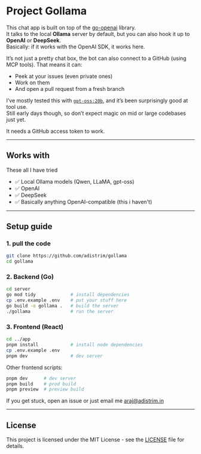 # Project Gollama

This chat app is built on top of the [go-openai](https://github.com/sashabaranov/go-openai) library.  
It talks to the local **Ollama** server by default, but you can also hook it up to **OpenAI** or **DeepSeek**.  
Basically: if it works with the OpenAI SDK, it works here.

It’s not just a pretty chat box, the bot can also connect to a GitHub (using MCP tools). That means it can:  
- Peek at your issues (even private ones)  
- Work on them  
- And open a pull request from a fresh branch 

I’ve mostly tested this with [`gpt-oss:20b`](https://ollama.com/library/gpt-oss), and it’s been surprisingly good at tool use.  
Still early days though, so don’t expect magic on mid or large codebases just yet.

It needs a GitHub access token to work.

---

## Works with
These all I have tried
- ✅ Local Ollama models (Qwen, LLaMA, gpt-oss)  
- ✅ OpenAI  
- ✅ DeepSeek  
- ✅ Basically anything OpenAI-compatible (this i haven't) 

---

## Setup guide

### 1. pull the code
```bash
git clone https://github.com/adistrim/gollama
cd gollama
````

### 2. Backend (Go)

```bash
cd server
go mod tidy             # install dependencies
cp .env.example .env    # put your stuff here
go build -o gollama .   # build the server
./gollama               # run the server
```

### 3. Frontend (React)

```bash
cd ../app
pnpm install            # install node dependencies
cp .env.example .env
pnpm dev                # dev server
```

Other frontend scripts:

```bash
pnpm dev      # dev server
pnpm build    # prod build
pnpm preview  # preview build
```

If you get stuck, open an issue or just email me [araj@adistrim.in](mailto:araj@adistrim.in)

---

## License

This project is licensed under the MIT License - see the [LICENSE](LICENSE) file for details.
